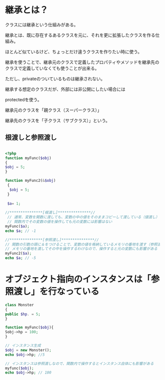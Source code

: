 # 継承とは？

クラスには継承という仕組みがある。

継承とは、既に存在するあるクラスを元に、それを更に拡張したクラスを作る仕組み。

ほとんど似ているけど、ちょっとだけ違うクラスを作りたい時に使う。

継承を使うことで、継承元のクラスで定義したプロパティやメソッドを継承先のクラスで定義していなくても使うことが出来る。

ただし、privateのついているものは継承されない。

継承する想定のクラスだが、外部には非公開にしたい場合には

protectedを使う。

継承元のクラスを「親クラス（スーパークラス）」

継承先のクラスを「子クラス（サブクラス）」という。

## 根渡しと参照渡し

```php

<?php
function myFunc($obj)
{
$obj = 5;
}

function myFunc2(&$obj)
 {
  $obj = 5;
 }
 
 $a= 1;
 
//***************[根渡し]***************//
 // 通常、変数を関数に渡しても、変数の中の値をそのままコピーして渡している（値渡し）のため
 // 関数内でその変数の値を操作しても元の変数には影響はない
myFunc($a);
echo $a; // -1

//***************[参照渡し]***************//
// 関数の引数の頭に＆をつけることで、変数の値を格納しているメモリの番地を渡す（参照渡し。リファレンス渡しともいう。）
// メモリの番地を渡してその中を操作するわけなので、操作すると元の変数にも影響がある
myFunc2($a);
echo $a; // -5

```
# オブジェクト指向のインスタンスは「参照渡し」を行なっている

```php
class Monster
{
public $hp. = 5;
}

function myFunc($obj){
Sobj->hp = 100; 
}

// インスタンス生成
$obj = new Monster();
echo $obj->hp; //5

// インスタンスは参照渡しなので、関数内で操作するとインスタンス自体にも影響がある
myfunc($obj);
echo $obj->hp; // 100

```


